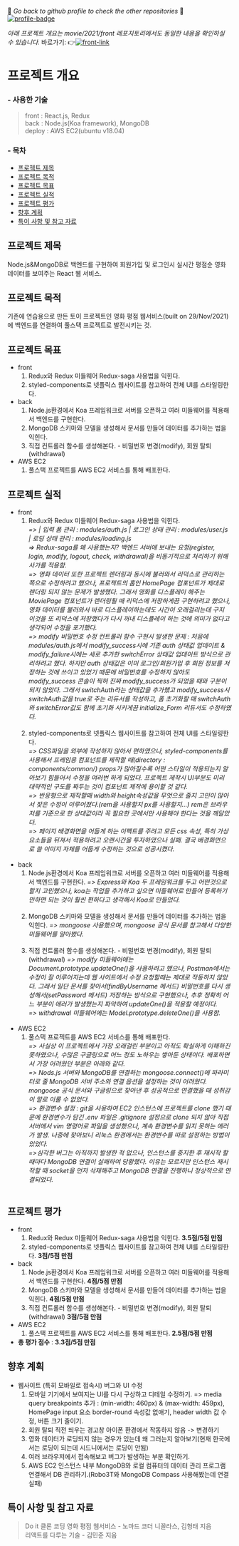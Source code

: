 :eyes: *_Go back to github profile to check the other repositories_* :eyes:
[![profile-badge](https://img.shields.io/badge/Github-Profile-blue?style=flat&logo=Git&logoColor=F05032)](https://github.com/ymStudyLog)

_아래 프로젝트 개요는 movie/2021/front 레포지토리에서도 동일한 내용을 확인하실 수 있습니다._ 바로가기: :point_right:[![front-link](https://img.shields.io/badge/Go_To_movie_2021_front-repository-pink?style=flat&logo=Git&logoColor=F05032)](https://github.com/ymStudyLog/movie_2021_front)

# 프로젝트 개요

### - 사용한 기술
> front : React.js, Redux <br />
> back : Node.js(Koa framework), MongoDB <br />
> deploy : AWS EC2(ubuntu v18.04) <br />
### - 목차
- [프로젝트 제목](#프로젝트-제목)
- [프로젝트 목적](#프로젝트-목적)
- [프로젝트 목표](#프로젝트-목표)
- [프로젝트 실적](#프로젝트-실적)
- [프로젝트 평가](#프로젝트-평가)
- [향후 계획](#향후-계획)
- [특이 사항 및 참고 자료](#특이-사항-및-참고-자료)

## 프로젝트 제목
Node.js&MongoDB로 백엔드를 구현하여 회원가입 및 로그인시 실시간 평점순 영화 데이터를 보여주는 React 웹 서비스.

## 프로젝트 목적
기존에 연습용으로 만든 토이 프로젝트인 영화 평점 웹서비스(built on 29/Nov/2021)에 백엔드를 연결하여 풀스택 프로젝트로 발전시키는 것.

## 프로젝트 목표
- front
    1. Redux와 Redux 미들웨어 Redux-saga 사용법을 익힌다.
    2. styled-components로 넷플릭스 웹사이트를 참고하여 전체 UI를 스타일링한다.
- back
    1. Node.js환경에서 Koa 프레임워크로 서버를 오픈하고 여러 미들웨어를 적용해서 백엔드를 구현한다.
    2. MongoDB 스키마와 모델을 생성해서 문서를 만들어 데이터를 추가하는 법을 익힌다.
    3. 직접 컨트롤러 함수를 생성해본다. - 비밀번호 변경(modify), 회원 탈퇴(withdrawal)
- AWS EC2
    1. 풀스택 프로젝트를 AWS EC2 서비스를 통해 배포한다.
## 프로젝트 실적
- front
    1. Redux와 Redux 미들웨어 Redux-saga 사용법을 익힌다. <br />
        _=> | 입력 폼 관리 : modules/auth.js | 로그인 상태 관리 : modules/user.js | 로딩 상태 관리 : modules/loading.js_ <br />
        _=> Redux-saga를 왜 사용했는지? 백엔드 서버에 보내는 요청(register, login, modify, logout, check, withdrawal)을 비동기적으로 처리하기 위해 사가를 적용함._ <br />
        _=> 영화 데이터 또한 프로젝트 렌더링과 동시에 불러와서 리덕스로 관리하는 쪽으로 수정하려고 했으나, 프로젝트의 홈인 HomePage 컴포넌트가 제대로 렌더링 되지 않는 문제가 발생했다. 그래서 영화를 디스플레이 해주는 MoviePage 컴포넌트가 렌더링될 때 리덕스에 저장하게끔 구현하려고 했으나, 영화 데이터를 불러와서 바로 디스플레이하는데도 시간이 오래걸리는데 구지 이것을 또 리덕스에 저장했다가 다시 꺼내 디스플레이 하는 것에 의미가 없다고 생각되어 수정을 포기했다._ <br />
        _=> modify 비밀번호 수정 컨트롤러 함수 구현시 발생한 문제 : 처음에 modules/auth.js에서 modify_success시에 기존 auth 상태값 업데이트 & modify_failure시에는 새로 추가한 switchError 상태값 업데이트 방식으로 관리하려고 했다. 하지만 auth 상태값은 이미 로그인/회원가입 후 회원 정보를 저장하는 것에 쓰이고 있었기 때문에 비밀번호를 수정하지 않아도 modify_success 콘솔이 찍혀 진짜 modify_success가 되었을 때와 구분이 되지 않았다. 그래서 switchAuth라는 상태값을 추가했고 modify_success시 switchAuth값을 true로 주는 리듀서를 작성하고, 폼 초기화할 때 switchAuth와 switchError값도 함께 초기화 시키게끔 initialize_Form 리듀서도 수정하였다._ <br /><br />
    2. styled-components로 넷플릭스 웹사이트를 참고하여 전체 UI를 스타일링한다. <br />
        _=> CSS파일을 외부에 작성하지 않아서 편하였으나, styled-components를 사용해서 프레임용 컴포넌트를 제작할 때(directory : components/common/) props가 많아질수록 어떤 스타일이 적용되는지 알아보기 힘들어서 수정을 여러번 하게 되었다. 프로젝트 제작시 UI부분도 미리 대략적인 구도를 짜두는 것이 컴포넌트 제작에 용이할 것 같다._ <br />
        _=> 반응형으로 제작할때 width와 height속성값을 무엇으로 줄지 고민이 많아서 잦은 수정이 이루어졌다.(rem을 사용할지 px를 사용할지...) rem은 브라우저를 기준으로 한 상대값이라 꼭 필요한 곳에서만 사용해야 한다는 것을 깨달았다._ <br />
        _=> 페이지 배경화면을 어둡게 하는 이펙트를 주려고 모든 css 속성, 특히 가상 요소들을 뒤져서 적용하려고 오랜시간을 투자하였으나 실패. 결국 배경화면으로 쓸 이미지 자체를 어둡게 수정하는 것으로 성공시켰다._ <br /><br />
- back
    1. Node.js환경에서 Koa 프레임워크로 서버를 오픈하고 여러 미들웨어를 적용해서 백엔드를 구현한다.
        _=> Express와 Koa 두 프레임워크를 두고 어떤것으로 할지 고민했으나, koa는 작업을 추가하고 싶으면 미들웨어로 만들어 등록하기만하면 되는 것이 훨씬 편하다고 생각해서 Koa로 만들었다._ <br /><br />
    2. MongoDB 스키마와 모델을 생성해서 문서를 만들어 데이터를 추가하는 법을 익힌다.
        _=> mongoose 사용했으며, mongoose 공식 문서를 참고해서 다양한 미들웨어를 알아봤다._ <br /><br />
    3. 직접 컨트롤러 함수를 생성해본다. - 비밀번호 변경(modify), 회원 탈퇴(withdrawal)
        _=> modify 미들웨어에는 Document.prototype.updateOne()을 사용하려고 했으나, Postman에서는 수정이 잘 이루어지는데 웹 사이트에서 수정 요청할때는 제대로 작동하지 않았다. 그래서 일단 문서를 찾아서(findByUsername 메서드) 비밀번호를 다시 생성해서(setPassword  메서드) 저장하는 방식으로 구현했으나, 추후 정확히 어느 부분이 에러가 발생했는지 파악하여 updateOne()을 적용할 예정이다._ <br />
        _=> withdrawal 미들웨어에는 Model.prototype.deleteOne()을 사용함._ <br /><br />
- AWS EC2
    1. 풀스택 프로젝트를 AWS EC2 서비스를 통해 배포한다. <br />
         _=> 사실상 이 프로젝트에서 가장 오래걸린 부분이고 아직도 확실하게 이해하진 못하였으나, 수많은 구글링으로 어느 정도 노하우는 쌓아둔 상태이다. 배포하면서 가장 어려웠던 부분은 아래와 같다._ <br />
        _=> Nods.js 서버와 MongoDB를 연결하는 mongoose.connect()에 파라미터로 줄 MongoDB 서버 주소와 연결 옵션을 설정하는 것이 어려웠다. mongoose 공식 문서와 구글링으로 찾아낸 후 성공적으로 연결했을 때 성취감이 말로 이룰 수 없었다._ <br />
        _=> 환경변수 설정 : git을 사용하여 EC2 인스턴스에 프로젝트를 clone 했기 때문에 환경변수가 담긴 .env 파일은 .gitignore 설정으로 clone 되지 않아 직접 서버에서 vim 명령어로 파일을 생성했으나, 계속 환경변수를 읽지 못하는 에러가 발생. 나중에 찾아보니 리눅스 환경에서는 환경변수를 따로 설정하는 방법이 있었다._ <br />
        _=>심각한 버그는 아직까지 발생한 적 없으나, 인스턴스를 중지한 후 재시작 할 때마다 MongoDB 연결이 실패하여 당황했다. 이유는 모르지만 인스턴스 재시작할 때 socket을 먼저 삭제해주고 MongoDB 연결을 진행하니 정상적으로 연결되었다._ <br /><br />

## 프로젝트 평가
- front
    1. Redux와 Redux 미들웨어 Redux-saga 사용법을 익힌다. **3.5점/5점 만점**
    2. styled-components로 넷플릭스 웹사이트를 참고하여 전체 UI를 스타일링한다. **3점/5점 만점**
- back
    1. Node.js환경에서 Koa 프레임워크로 서버를 오픈하고 여러 미들웨어를 적용해서 백엔드를 구현한다. **4점/5점 만점**
    2. MongoDB 스키마와 모델을 생성해서 문서를 만들어 데이터를 추가하는 법을 익힌다. **4점/5점 만점**
    3. 직접 컨트롤러 함수를 생성해본다. - 비밀번호 변경(modify), 회원 탈퇴(withdrawal) **3점/5점 만점**
- AWS EC2
    1. 풀스택 프로젝트를 AWS EC2 서비스를 통해 배포한다. **2.5점/5점 만점**
- **총 평가 점수** : **3.3점/5점 만점**
## 향후 계획
- 웹사이트 (특히 모바일로 접속시) 버그와 UI 수정
    1. 모바일 기기에서 보여지는 UI를 다시 구상하고 디테일 수정하기. => media query breakpoints 추가 : (min-width: 460px) & (max-width: 459px), HomePage input 요소 border-round 속성값 없애기, header width 값 수정, 버튼 크기 줄이기.
    2. 회원 탈퇴 직전 띄우는 경고창 아이폰 환경에서 작동하지 않음 -> 변경하기
    3. 영화 데이터가 로딩되지 않는 경우가 있는데 왜 그러는지 알아보기(현재 한국에서는 로딩이 되는데 시드니에서는 로딩이 안됨)
    4. 여러 브라우저에서 접속해보고 버그가 발생하는 부분 확인하기.
    5. AWS EC2 인스턴스 내부 MongoDB와 로컬 컴퓨터의 데이터 관리 프로그램 연결해서 DB 관리하기.(Robo3T와 MongoDB Compass 사용해봤는데 연결 실패)
## 특이 사항 및 참고 자료
> Do it 클론 코딩 영화 평점 웹서비스 - 노마드 코더 니꼴라스, 김형태 지음 <br />
> 리액트를 다루는 기술 - 김민준 지음
